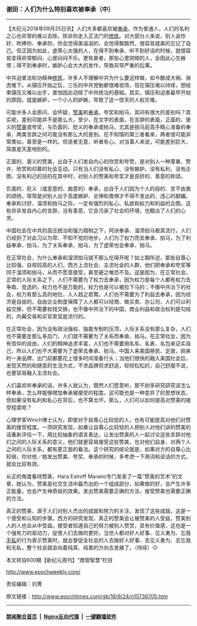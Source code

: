 ### 谢田：人们为什么特别喜欢被奉承（中）
------------------------

<p>【大纪元2018年09月25日讯】人们大多都喜欢被<a href="http://www.epochtimes.com/gb/tag/%E5%A5%89%E6%89%BF.html">奉承</a>，作为普通人，人们的名利之心也非常的难以去除，除非你走入正法门的<a href="http://www.epochtimes.com/gb/tag/%E4%BF%AE%E7%82%BC.html">修炼</a>。对大部分人来说，别人说你好、吹捧你、奉承你，你会觉得美滋滋的，会觉得飘飘然，很容易就美的忘记了自己。但正因为如此，虚荣心太强的人，在得不到奉承、听不到好话的时候，就很容易变得非常郁闷、心里闷闷不乐。更有甚者，那些心里阴暗的人，会因此心生嫉恨；得不到奉承时，嫉妒心会大大的发作，导致非常严重的后果。</p>
<p>中共迫害法轮功精神<a href="http://www.epochtimes.com/gb/tag/%E4%BF%AE%E7%82%BC.html">修炼</a>，许多人不理解中共为什么要这样做，如今酿成大祸、骑虎难下。从镇压开始之后，三任的中共党魁都很难收场，现在镇压难以持续，想结束镇压又难以出手，害怕因此动摇了中共统治的基础。其实，镇压和迫害最早开始的原因，就是嫉妒，一个小人的妒嫉，导致了这一惊天的人权灾难。</p>
<p>可能许多人会质问、会怀疑，<a href="http://www.epochtimes.com/gb/tag/%E8%B5%9E%E7%BE%8E.html">赞美</a>和<a href="http://www.epochtimes.com/gb/tag/%E5%A5%89%E6%89%BF.html">奉承</a>，夸奖和拍马，其间有很大的差别吗？其实呢，差别可能并不是那么大，至少，在文字的表面，在言辞的表面，正面的、褒义的<a href="http://www.epochtimes.com/gb/tag/%E8%B5%9E%E7%BE%8E.html">赞美</a>或夸奖，与负面的、贬义的奉承或拍马，尤其是拍马屁高手精心准备的奉承，两类言辞之间可能没有那么大的差别。在不知情的第三者看来，两者很可能非常类似，甚至是一样的。但说者无意，听者有心。对当事人来说，可能差别巨大，简直是天差地别的。</p>
<p>正面的、褒义的赞美，出自于人们发自内心的欣赏和夸赞，是对别人一种尊重、赞许、欣赏和仰慕的社会互动。只有当人们没有私心、没有嫉妒、没有私利、没有企图、没有利己的目的在其中时，对别人的赞美和夸奖才是良好的、善意的称颂。</p>
<p>负面的、贬义（或恶意的、曲意的）奉承，出自于人们因为个人的目的、言不由衷的颂扬，常常是对别人出于高度嫉妒、忌惮和畏惧才不得不发出的、违心的献媚。奉承和讨好、溜须和拍马之际，一定有强烈的私心、私欲和权力和利益的企图，这些并非发自内心的言辞，没有善意，它会污染了社会的环境，也黯淡了人们的心灵。</p>
<p>中国社会在中共的高压统治和强力箝制之下，阿谀奉承、溜须拍马极其流行，人们已经到了对此习以为常、不知不觉的地步。人们为了权力而去奉承、拍马，为了利益奉承、拍马，为了关系奉承、拍马，为了虚荣也会奉承、拍马。</p>
<p>在正常社会，为什么奉承和溜须拍马就不那么吃得开呢？如上期所述，那些自尊心比较强、自视较高的人们，西方上流社会、主流社会的人群，他们把奉承和夸奖等同于溜须和拍马，从而不愿意接受，甚至避之唯恐不及。这是因为，在正常社会，正常的人际关系之下，人们不需要为了权力去奉承，因为权力是每个人都有权力去争取、竞选的，权力也不是万能的，权力也是可以被拉下马的；不像中共治下的社会，权力有那么高的地位，人人趋之若鹜。人们也不需要为了利益去奉承，因为经济是自由的，自由企业制度保障了人人都可以经商、做买卖、办公司，人们可以利益交换，但不需要权钱交换，也不像中共治下的中国，商业利益和政治权利是勾结的，内幕交易和买官卖官是流行的。</p>
<p>在正常社会，因为没有政治强权、独裁专制的压顶，人际关系没有那么复杂，人们也不需要走那么多后门，人们就不需要为了关系而奉承、拍马。在正常社会，因为有信仰的自由，人们的精神追求丰富，人们也不需要用名车、名表、名包来证实自己，所以人们也不大需要为了虚荣去奉承、拍马。中国人来美国移民、定居，刚来时一身品牌，出门前都要花上很多时间准备行头；当他们很快的融入美国社会后，发现天然的和随意的生活方式，不求品牌但求舒适，轻轻松松的，自己舒服不说，也更容易融入主流社会。</p>
<p>人们喜欢听奉承的话，许多人就认为，既然人们愿意听，那不妨多研究研究该怎么样奉承，怎么样能够增加奉承被接受的程度。这可能也是一种变异了的思想状态，但如果没有私利和私心在背后，也不算太坏。那么，人们可以如何提高对赞美的接受程度呢？</p>
<p>心理学家Winch博士认为，即使对于自尊心比较低的人，也有可能提高对他们对赞美的接受程度。一项研究发现，如果让自尊心比较轻的人把别人对他们讲的赞美的话重新评估一下，用比较抽象的语言表达，让发出赞美的人一起讨论这些言辞对他们之间的人际关系的意义，他们就更容易接受这些赞美，也对他们自身、对两个人之间的人际关系，都有更正面的看法。这个研究的结论就是，如果对方的自尊心比较弱，你对他／她发出赞美、夸奖、奉承的时候，多考虑一下用词和说话的方式，就会比较有效。</p>
<p>从正的角度看待赞美，Hara Estroff Marano专门发表了一篇“赞美的艺术”的文章，她认为，赞美是社交生活中最杰出的一个组成部分，如果做的好，会产生许多正能量，也会产生神奇般的效果。发出赞美需要正确的方法，接受赞美也需要正确的方法。</p>
<p>真正的赞美，源于人们对别人杰出的成就和努力的关注，发现了这些成就，这是一个感受和认知的步骤。西方的研究发现，真正的赞美会让被赞美的人受益，赞美别人的人也会从中受益。接受者知道自己的努力被别人赞赏，具有价值感，这也是一个强有力的驱动力，促使人们去做的更好。当世人都对好人好事、见义勇为、忘我<a href="http://www.epochtimes.com/gb/tag/%E6%97%A0%E7%A7%81.html">无私</a>的行为表示赞美时，就会督促全社会的人去做好人好事、去见义勇为、去忘我和无私，整个社会就会向着纯真、纯善的方向去发展了。（待续）◇</p>
<p>本文转自600期【新纪元周刊】“商管智慧”栏目</p>
<p><a href="http://www.epochweekly.com/">http://www.epochweekly.com/</a></p>
<p>责任编辑：刘菁</p>

原文链接：http://www.epochtimes.com/gb/18/9/24/n10736705.htm


------------------------
#### [禁闻聚合首页](https://github.com/gfw-breaker/banned-news/blob/master/README.md) &nbsp;|&nbsp; [Nginx反向代理](https://github.com/gfw-breaker/open-proxy/blob/master/README.md) &nbsp;|&nbsp; [一键翻墙软件](https://github.com/gfw-breaker/nogfw/blob/master/README.md)
